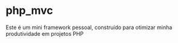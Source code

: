 # php_mvc

Este é um mini framework pessoal, construído para otimizar minha produtividade em projetos PHP
